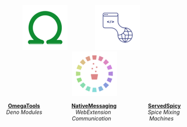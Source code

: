 
<br>

<div align = center>

[<img
    width = 120
    src = 'Assets/OmegaTools.png'
/>][OmegaTools]                          
[<img
    width = 120
    src = 'Assets/NativeMessaging.png'
/>][NativeMessaging]                          
[<img
    width = 120
    src = 'Assets/ServedSpicy.png'
/>][ServedSpicy]

**[OmegaTools]**                        **[NativeMessaging]**                        **[ServedSpicy]**<br>
   *Deno Modules*                          *WebExtension*                              *Spice Mixing*     <br>
                                            *Communication*                             *Machines* 

</div>

<br>


<!----------------------------------------------------------------------------->

[NativeMessaging]: https://github.com/NativeMessaging
[ServedSpicy]: https://github.com/ServedSpicy
[OmegaTools]: https://github.com/OmegaTools
